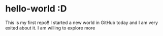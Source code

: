 # hello-world :D
This is my first repo!!
I started a new world in GitHub today and I am very exited about it.
I am willing to explore more
